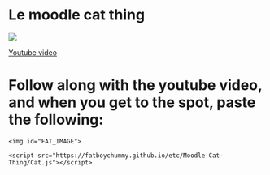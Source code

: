 # Le moodle cat thing

<a href="https://youtu.be/8GANBUA5Qe8" target="_blank"><img src="https://img.youtube.com/vi/8GANBUA5Qe8/0.jpg" />

<a href="https://youtu.be/8GANBUA5Qe8" target="_blank">Youtube video</a>

# Follow along with the youtube video, and when you get to the spot, paste the following:

```
<img id="FAT_IMAGE">

<script src="https://fatboychummy.github.io/etc/Moodle-Cat-Thing/Cat.js"></script>
```
